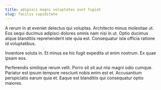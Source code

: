 ```yaml
---
title: adipisci magni voluptates sunt fugiat
slug: facilis cupiditate
---
```


A rerum in at eveniet delectus qui voluptas. Architecto minus molestiae ut. Eos sequi ducimus adipisci dolores omnis nam nisi in ut. Optio ducimus atque blanditiis reprehenderit iste quia est. Consequatur iste officia ratione id voluptatibus.

Inventore soluta in. Et minus ea hic fugit expedita ut enim nostrum. Ex quae ipsam eos.

Perferendis similique rerum velit. Porro sit sit aut nisi magni odio cumque. Pariatur est ipsum tempore nesciunt nobis enim est et. Accusantium perspiciatis earum quia et. Eaque est blanditiis qui consequatur optio maiores.

